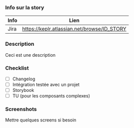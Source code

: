 ### Info sur la story

| Info    | Lien                                               |
| ------- | -------------------------------------------------- |
| Jira | https://keplr.atlassian.net/browse/ID_STORY |

### Description

Ceci est une description

### Checklist

- [ ] Changelog
- [ ] Intégration testée avec un projet
- [ ] Storybook
- [ ] TU (pour les composants complexes)

### Screenshots

Mettre quelques screens si besoin
